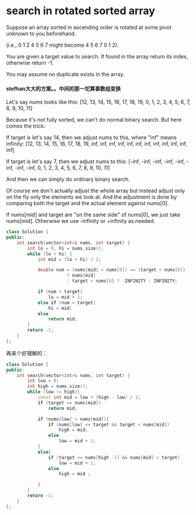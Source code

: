 # search in rotated sorted array

Suppose an array sorted in ascending order is rotated at some pivot unknown to you beforehand.

(i.e., 0 1 2 4 5 6 7 might become 4 5 6 7 0 1 2).

You are given a target value to search. If found in the array return its index, otherwise return -1.

You may assume no duplicate exists in the array.

#### stefhan大大的方案。。中间的那一坨算事数组变换
Let's say nums looks like this: [12, 13, 14, 15, 16, 17, 18, 19, 0, 1, 2, 3, 4, 5, 6, 7, 8, 9, 10, 11]

Because it's not fully sorted, we can't do normal binary search. But here comes the trick:

If target is let's say 14, then we adjust nums to this, where "inf" means infinity:
[12, 13, 14, 15, 16, 17, 18, 19, inf, inf, inf, inf, inf, inf, inf, inf, inf, inf, inf, inf]

If target is let's say 7, then we adjust nums to this:
[-inf, -inf, -inf, -inf, -inf, -inf, -inf, -inf, 0, 1, 2, 3, 4, 5, 6, 7, 8, 9, 10, 11]

And then we can simply do ordinary binary search.

Of course we don't actually adjust the whole array but instead adjust only on the fly only the elements we look at. And the adjustment is done by comparing both the target and the actual element against nums[0].

If nums[mid] and target are "on the same side" of nums[0], we just take nums[mid]. Otherwise we use -infinity or +infinity as needed.

```cpp
class Solution {
public:
    int search(vector<int>& nums, int target) {
        int lo = 0, hi = nums.size();
        while (lo < hi) {
            int mid = (lo + hi) / 2;

            double num = (nums[mid] < nums[0]) == (target < nums[0])
                       ? nums[mid]
                       : target < nums[0] ? -INFINITY : INFINITY;

            if (num < target)
                lo = mid + 1;
            else if (num > target)
                hi = mid;
            else
                return mid;
        }
        return -1;
    }
};
```

再来个好理解的：

```c++
class Solution {
public:
    int search(vector<int>& nums, int target) {
        int low = 0;
        int high = nums.size();
        while (low != high){
            const int mid = low + (high - low) / 2;
            if (target == nums[mid])
                return mid;

            if (nums[low] < nums[mid]){
                if (nums[low] <= target && target < nums[mid])
                    high = mid;
                else
                    low = mid + 1;
            }
            else{
                if (target <= nums[high -1] && nums[mid] < target)
                    low = mid + 1;
                else
                    high = mid ;

            }
        }
        return -1;
    }
};
```
